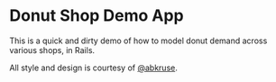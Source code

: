 # Donut Shop Demo App

This is a quick and dirty demo of how to model donut demand across various shops, in Rails. 

All style and design is courtesy of [@abkruse](https://github.com/abkruse/donut_shop).

